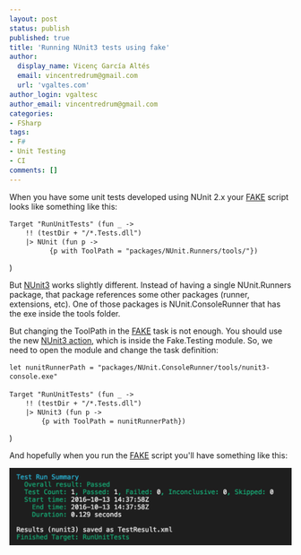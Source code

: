 ```yaml
---
layout: post
status: publish
published: true
title: 'Running NUnit3 tests using fake'
author:
  display_name: Vicenç García Altés
  email: vincentredrum@gmail.com
  url: 'vgaltes.com'
author_login: vgaltesc
author_email: vincentredrum@gmail.com
categories:
- FSharp
tags:
- F#
- Unit Testing
- CI
comments: []
---
```


When you have some unit tests developed using NUnit 2.x your [FAKE](http://fsharp.github.io/FAKE) script looks like something like this:

    Target "RunUnitTests" (fun _ ->
        !! (testDir + "/*.Tests.dll")
        |> NUnit (fun p ->
              {p with ToolPath = "packages/NUnit.Runners/tools/"})
)

But [NUnit3](https://github.com/nunit/nunit) works slightly different. Instead of having a single NUnit.Runners package, that package references some other packages (runner, extensions, etc). One of those packages is NUnit.ConsoleRunner that has the exe inside the tools folder.

But changing the ToolPath in the [FAKE](http://fsharp.github.io/FAKE) task is not enough. You should use the new [NUnit3 action](http://fsharp.github.io/FAKE/apidocs/fake-testing-nunit3.html), which is inside the Fake.Testing module. So, we need to open the module and change the task definition:

    let nunitRunnerPath = "packages/NUnit.ConsoleRunner/tools/nunit3-console.exe"
    
    Target "RunUnitTests" (fun _ ->
        !! (testDir + "/*.Tests.dll")
        |> NUnit3 (fun p ->
            {p with ToolPath = nunitRunnerPath})
)

And hopefully when you run the [FAKE](http://fsharp.github.io/FAKE) script  you'll have something like this:

![NUnit3 Results](/images/nunit3_results.png)

